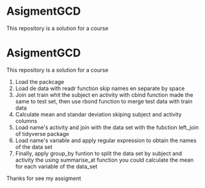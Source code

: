 # AsigmentGCD
This repository is a solution for a course

# AsigmentGCD
This repository is a solution for a course


1. Load the packcage
2. Load de data with readr function skip names en separate by space
3. Join set train whit the subject en activity with cbind function made the same to test set, then use rbond function to merge test data with train data 
4. Calculate mean and standar deviation skiping subject and activity columns 
5. Load name's activity and join with the data set with the fubction left_join of tidyverse package 
6. Load name's variable and apply regular expression to obtain the names of the data set 
7. Finally, apply group_by funtion to split the data set by subject and activity the using summarise_at function you could calculate the mean for each variable of the data_set

Thanks for see my assigment 








